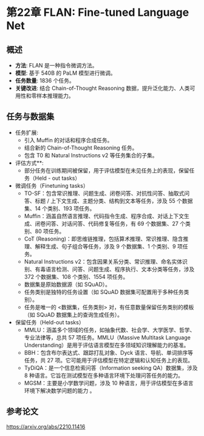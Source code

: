 # 第22章 FLAN: Fine-tuned Language Net

## 概述
- **方法**: FLAN 是一种指令微调方法。
- **模型**: 基于 540B 的 PaLM 模型进行微调。
- **任务数量**: 1836 个任务。
- **关键改进**: 结合 Chain-of-Thought Reasoning 数据，提升泛化能力、人类可用性和零样本推理能力。

## 任务与数据集
- 任务扩展:
  - 引入 Muffin 的对话和程序合成任务。
  - 结合新的 Chain-of-Thought Reasoning 任务。
  - 包含 T0 和 Natural Instructions v2 等任务集合的子集。
- 评估方式**:
  - 部分任务在训练期间被保留，用于评估模型在未见任务上的表现，保留任务（Held - out tasks）
- 微调任务（Finetuning tasks）
    - TO-SF：包含常识推理、问题生成、闭卷问答、对抗性问答、抽取式问答、标题 / 上下文生成、主题分类、结构到文本等任务，涉及 55 个数据集、14 个类别、193 项任务。
    - Muffin：涵盖自然语言推理、代码指令生成、程序合成、对话上下文生成、闭卷问答、对话问答、代码修复等任务，有 69 个数据集、27 个类别、80 项任务。
    - CoT (Reasoning)：即思维链推理，包括算术推理、常识推理、隐含推理、解释生成、句子组合等任务，涉及 9 个数据集、1 个类别、9 项任务。
    - Natural Instructions v2：包含因果关系分类、常识推理、命名实体识别、有毒语言检测、问答、问题生成、程序执行、文本分类等任务，涉及 372 个数据集、108 个类别、1554 项任务。
    - 数据集是原始数据源（如 SQuAD）。
    - 任务类别是独特的任务设置（如 SQuAD 数据集可配置用于多种任务类别）。
    - 任务是唯一的 <数据集，任务类别> 对，有任意数量保留任务类别的模板（如 SQuAD 数据集上的查询生成任务）。
- 保留任务（Held-out tasks）
    - MMLU：涵盖多个领域的任务，如抽象代数、社会学、大学医学、哲学、专业法律等，总共 57 项任务。MMLU（Massive Multitask Language Understanding）是用于评估语言模型在多领域知识理解能力的基准。
    - BBH：包含布尔表达式、跟踪打乱对象、Dyck 语言、导航、单词排序等任务，共 27 项。它可能用于评估模型在特定逻辑和认知任务上的表现。
    - TyDiQA：是一个信息检索问答（Information seeking QA）数据集，涉及 8 种语言。它旨在测试模型在多种语言环境下处理问答任务的能力。
    - MGSM：主要是小学数学问题，涉及 10 种语言，用于评估模型在多语言环境下解决数学问题的能力 。

## 参考论文
https://arxiv.org/abs/2210.11416
